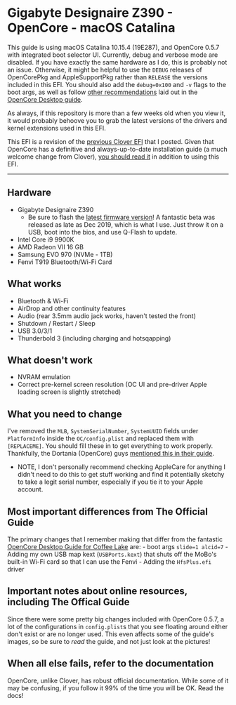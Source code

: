 # Gigabyte Designaire Z390 - OpenCore - macOS Catalina

This guide is using macOS Catalina 10.15.4 (19E287), and OpenCore 0.5.7 with integrated boot selector UI. Currently, debug and verbose mode are disabled. If you have exactly the same hardware as I do, this is probably not an issue. Otherwise, it might be helpful to use the `DEBUG` releases of OpenCorePkg and AppleSupportPkg rather than `RELEASE` the versions included in this EFI. You should also add the `debug=0x100` and `-v` flags to the boot args, as well as follow [other recommendations](https://desktop.dortania.ml/config.plist/coffee-lake.html#nvram) laid out in the [OpenCore Desktop guide](https://desktop.dortania.ml/).

As always, if this repository is more than a few weeks old when you view it, it would probably behoove you to grab the latest versions of the drivers and kernel extensions used in this EFI.

This EFI is a revision of the [previous Clover EFI](https://github.com/baughmann/Catalina-Gigabyte-Designare-Z390-i9-9900k-EFI) that I posted. Given that OpenCore has a definitive and always-up-to-date installation guide (a much welcome change from Clover), [you should read it](https://dortania.github.io/OpenCore-Desktop-Guide/) in addition to using this EFI.

---

## Hardware
- Gigabyte Designaire Z390
    - Be sure to flash the [latest firmware version](https://www.gigabyte.com/us/Motherboard/Z390-DESIGNARE-rev-10/support#support-dl-bios)! A fantastic beta was released as late as Dec 2019, which is what I use. Just throw it on a USB, boot into the bios, and use Q-Flash to update.
- Intel Core i9 9900K
- AMD Radeon VII 16 GB
- Samsung EVO 970 (NVMe - 1TB)
- Fenvi T919 Bluetooth/Wi-Fi Card

## What works
- Bluetooth & Wi-Fi
- AirDrop and other continuity features
- Audio (rear 3.5mm audio jack works, haven't tested the front)
- Shutdown / Restart / Sleep
- USB 3.0/3/1
- Thunderbold 3 (including charging and hotsqapping)

## What doesn't work
- NVRAM emulation
- Correct pre-kernel screen resolution (OC UI and pre-driver Apple loading screen is slightly stretched)

## What you need to change
I've removed the `MLB`, `SystemSerialNumber`, `SystemUUID` fields under `PlatformInfo` inside the `OC/config.plist` and replaced them with `[REPLACEME]`. You should fill these in to get everything to work properly. Thankfully, the Dortania (OpenCore) guys [mentioned this in their guide](https://dortania.github.io/OpenCore-Desktop-Guide/post-install/iservices.html#generate-a-new-serial). 
- NOTE, I don't personally recommend checking AppleCare for anything I didn't need to do this to get stuff working and find it potentially sketchy to take a legit serial number, especially if you tie it to your Apple account.

## Most important differences from The Official Guide
The primary changes that I remember making that differ from the fantastic [OpenCore Desktop Guide for Coffee Lake](https://dortania.github.io/OpenCore-Desktop-Guide/config.plist/coffee-lake.html) are:
    - boot args `slide=1 alcid=7`
    - Adding my own USB map kext (`USBPorts.kext`) that shuts off the MoBo's built-in Wi-Fi card so that I can use the Fenvi
    - Adding the `HfsPlus.efi` driver

## Important notes about online resources, including The Offical Guide
Since there were some pretty big changes included with OpenCore 0.5.7, a lot of the configurations in `config.plist`s that you see floating around either don't exist or are no longer used. This even affects some of the guide's images, so be sure to *read* the guide, and not just look at the pictures!

## When all else fails, refer to the documentation
OpenCore, unlike Clover, has robust official documentation. While some of it may be confusing, if you follow it 99% of the time you will be OK. Read the docs!

